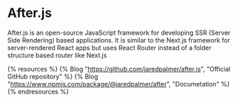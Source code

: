 # After.js

After.js is an open-source JavaScript framework for developing SSR (Server Side Rendering) based applications. It is similar to the Next.js framework for server-rendered React apps but uses React Router instead of a folder structure based router like Next.js

{% resources %}
  {% Blog "https://github.com/jaredpalmer/after.js", "Official GitHub repository" %}
  {% Blog "https://www.npmjs.com/package/@jaredpalmer/after", "Documetation" %}
{% endresources %}
